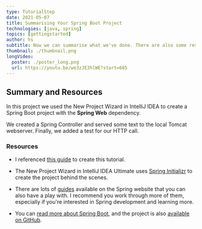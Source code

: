 ```yaml
---
type: TutorialStep
date: 2021-05-07
title: Summarising Your Spring Boot Project 
technologies: [java, spring]
topics: [gettingstarted]
author: hs
subtitle: Now we can summarise what we've done. There are also some resources in this section that you can take a look at.
thumbnail: ./thumbnail.png
longVideo:
  poster: ./poster_long.png
  url: https://youtu.be/we3zJE3hlWE?start=685
---
```


## Summary and Resources
In this project we used the New Project Wizard in IntelliJ IDEA to create a Spring Boot project with the **Spring Web** dependency. 

We created a Spring Controller and served some text to the local Tomcat webserver. Finally, we added a test for our HTTP call.  

### Resources
- I referenced [this guide](https://spring.io/guides/gs/spring-boot/) to create this tutorial.
  
- The New Project Wizard in IntelliJ IDEA Ultimate uses [Spring Initializr](https://start.spring.io/) to create the project behind the scenes. 

- There are lots of [guides](https://spring.io/guides) available on the Spring website that you can also have a play with. I recommend you work through more of them, especially if you're interested in Spring development and learning more.

- You can [read more about Spring Boot](https://spring.io/projects/spring-boot), and the project is also [available on GitHub](https://github.com/spring-projects/spring-boot).